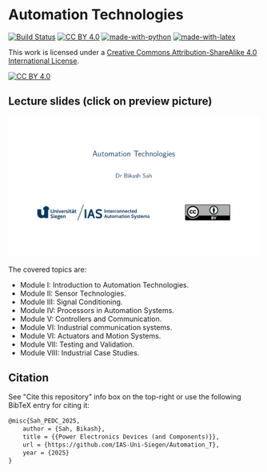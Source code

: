 # Automation Technologies

[![Build Status](https://github.com/IAS-Uni-Siegen/Automation_T/actions/workflows/BuildPDFs.yml/badge.svg)](https://github.com/IAS-Uni-Siegen/Automation_T/actions/workflows/BuildPDFs.yml)
[![CC BY 4.0][cc-by-shield]][cc-by]
[![made-with-python](https://img.shields.io/badge/Made%20with-Python-1f425f.svg)](https://www.python.org/)
[![made-with-latex](https://img.shields.io/badge/Made%20with-LaTeX-1f425f.svg)](https://www.latex-project.org/)
<!-- [![DOI](https://zenodo.org/badge/DOI/10.5281/zenodo.14215441.svg)](https://doi.org/10.5281/zenodo.14215441) -->



This work is licensed under a
[Creative Commons Attribution-ShareAlike 4.0 International License][cc-by].

[![CC BY 4.0][cc-by-image]][cc-by]

[cc-by]: http://creativecommons.org/licenses/by/4.0/
[cc-by-image]: https://licensebuttons.net/l/by/4.0/88x31.png
[cc-by-shield]: https://img.shields.io/badge/License-CC%20BY%204.0-lightgrey.svg

## Lecture slides (click on preview picture)
<a href="https://ias-uni-siegen.github.io/Automation_T/lecture.pdf" target="_blank" class="image fit"><img src="misc/Lecture_preview.png" alt=""></a>

The covered topics are:
- Module I: Introduction to Automation Technologies.
- Module II: Sensor Technologies.
- Module III: Signal Conditioning.
- Module IV: Processors in Automation Systems.
- Module V: Controllers and Communication.
- Module VI: Industrial communication systems.
- Module VI: Actuators and Motion Systems.
- Module VII: Testing and Validation.
- Module VIII: Industrial Case Studies.


<!-- Should be added by TATSAT
## Exercise tasks (click on preview picture)
<a href="https://ias-uni-siegen.github.io/Automation_T/exercise.pdf" target="_blank" class="image fit"><img src="misc/Exercise_preview.png" alt=""></a>

## Exercise tasks including solutions (click on preview picture)
<a href="https://ias-uni-siegen.github.io/Automation_T/exercise_with_solution.pdf" target="_blank" class="image fit"><img src="misc/Exercise_with_solution_preview.png" alt=""></a>

-->

<!--## Exam history

| Exam       | Only Tasks                                  | Tasks with Solutions                            |
|------------|---------------------------------------------|-------------------------------------------------|
| Summer 2025       | [Only Tasks](https://ias-uni-siegen.github.io/EMD_course/summer2024.pdf)   | [Tasks with Solutions](https://ias-uni-siegen.github.io/EMD_course/summer2024_with_solution.pdf) |
| Summer 2025 (mock-up)| [Only Tasks](https://ias-uni-siegen.github.io/EMD_course/summer2024_mock-up.pdf)   | [Tasks with Solutions](https://ias-uni-siegen.github.io/EMD_course/summer2024_mock-up_with_solution.pdf) |
-->


## Citation
See "Cite this repository" info box on the top-right or use the following BibTeX entry for citing it:
```
@misc{Sah_PEDC_2025,
    author = {Sah, Bikash},
    title = {{Power Electronics Devices (and Components)}},
    url = {https://github.com/IAS-Uni-Siegen/Automation_T},
    year = {2025}
}
```